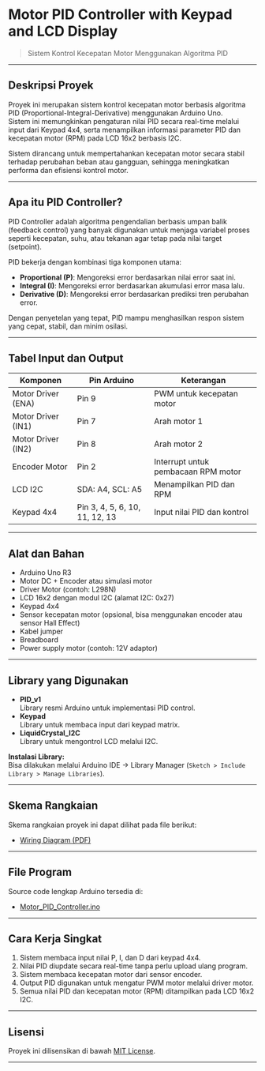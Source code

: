 # Motor PID Controller with Keypad and LCD Display
> Sistem Kontrol Kecepatan Motor Menggunakan Algoritma PID

---

## Deskripsi Proyek

Proyek ini merupakan sistem kontrol kecepatan motor berbasis algoritma PID (Proportional-Integral-Derivative) menggunakan Arduino Uno.  
Sistem ini memungkinkan pengaturan nilai PID secara real-time melalui input dari Keypad 4x4, serta menampilkan informasi parameter PID dan kecepatan motor (RPM) pada LCD 16x2 berbasis I2C.

Sistem dirancang untuk mempertahankan kecepatan motor secara stabil terhadap perubahan beban atau gangguan, sehingga meningkatkan performa dan efisiensi kontrol motor.

---

## Apa itu PID Controller?

PID Controller adalah algoritma pengendalian berbasis umpan balik (feedback control) yang banyak digunakan untuk menjaga variabel proses seperti kecepatan, suhu, atau tekanan agar tetap pada nilai target (setpoint).

PID bekerja dengan kombinasi tiga komponen utama:
- **Proportional (P)**: Mengoreksi error berdasarkan nilai error saat ini.
- **Integral (I)**: Mengoreksi error berdasarkan akumulasi error masa lalu.
- **Derivative (D)**: Mengoreksi error berdasarkan prediksi tren perubahan error.

Dengan penyetelan yang tepat, PID mampu menghasilkan respon sistem yang cepat, stabil, dan minim osilasi.

---

## Tabel Input dan Output

| Komponen          | Pin Arduino | Keterangan                                  |
|-------------------|-------------|---------------------------------------------|
| Motor Driver (ENA) | Pin 9       | PWM untuk kecepatan motor                   |
| Motor Driver (IN1) | Pin 7       | Arah motor 1                                |
| Motor Driver (IN2) | Pin 8       | Arah motor 2                                |
| Encoder Motor     | Pin 2        | Interrupt untuk pembacaan RPM motor         |
| LCD I2C           | SDA: A4, SCL: A5 | Menampilkan PID dan RPM                   |
| Keypad 4x4        | Pin 3, 4, 5, 6, 10, 11, 12, 13 | Input nilai PID dan kontrol |

---

## Alat dan Bahan

- Arduino Uno R3
- Motor DC + Encoder atau simulasi motor
- Driver Motor (contoh: L298N)
- LCD 16x2 dengan modul I2C (alamat I2C: 0x27)
- Keypad 4x4
- Sensor kecepatan motor (opsional, bisa menggunakan encoder atau sensor Hall Effect)
- Kabel jumper
- Breadboard
- Power supply motor (contoh: 12V adaptor)

---

## Library yang Digunakan

- **PID_v1**  
  Library resmi Arduino untuk implementasi PID control.
- **Keypad**  
  Library untuk membaca input dari keypad matrix.
- **LiquidCrystal_I2C**  
  Library untuk mengontrol LCD melalui I2C.

**Instalasi Library:**  
Bisa dilakukan melalui Arduino IDE → Library Manager (`Sketch > Include Library > Manage Libraries`).

---

## Skema Rangkaian

Skema rangkaian proyek ini dapat dilihat pada file berikut:

- [Wiring Diagram (PDF)](diagram/Wiring_Diagram.pdf)

---

## File Program

Source code lengkap Arduino tersedia di:

- [Motor_PID_Controller.ino](code/Motor_PID_Controller.ino)

---

## Cara Kerja Singkat

1. Sistem membaca input nilai P, I, dan D dari keypad 4x4.
2. Nilai PID diupdate secara real-time tanpa perlu upload ulang program.
3. Sistem membaca kecepatan motor dari sensor encoder.
4. Output PID digunakan untuk mengatur PWM motor melalui driver motor.
5. Semua nilai PID dan kecepatan motor (RPM) ditampilkan pada LCD 16x2 I2C.

---

## Lisensi

Proyek ini dilisensikan di bawah [MIT License](LICENSE).

---
